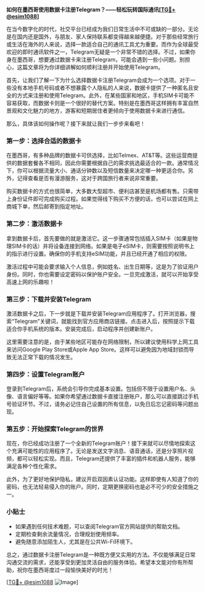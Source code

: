 **如何在墨西哥使用数据卡注册Telegram？——轻松玩转国际通讯[[TG💪+ @esim1088](https://t.me/s/esim1088)]**

在当今数字化的时代，社交平台已经成为我们日常生活中不可或缺的一部分。无论是在国内还是国外，与朋友、家人保持联系都变得越来越便捷。对于那些经常旅行或生活在海外的人来说，选择一款适合自己的通讯工具尤为重要。而作为全球最受欢迎的即时通讯软件之一，Telegram无疑是一个非常不错的选择。不过，如果你身在墨西哥，想要通过数据卡来注册Telegram，可能会遇到一些小问题。别担心，这篇文章将为你详细讲解如何顺利注册并开始使用Telegram。

首先，让我们了解一下为什么选择数据卡注册Telegram会成为一个选项。对于一些没有本地手机号码或者不想暴露个人隐私的人来说，数据卡提供了一种匿名且安全的方式来注册和使用Telegram。此外，在某些国家和地区，手机SIM卡可能不容易获取，而数据卡则是一个很好的替代方案。特别是在墨西哥这样拥有丰富自然景观和文化魅力的地方，游客和短期居住者更倾向于使用数据卡来进行通信。

那么，具体该如何操作呢？接下来就让我们一步步来看吧！

### 第一步：选择合适的数据卡

在墨西哥，有多种品牌的数据卡可供选择，比如Telmex、AT&T等。这些运营商提供的数据套餐各不相同，因此你需要根据自己的需求挑选最适合的一款。通常情况下，你可以根据流量大小、通话分钟数以及短信数量来决定哪一种更适合你。另外，记得查看是否有漫游服务，这对于跨国旅行者来说非常重要。

购买数据卡的方式也很简单，大多数大型超市、便利店甚至是机场都有售。只需带上身份证件即可完成购买过程。如果觉得线下购买不方便的话，也可以尝试在网上商城下单，然后邮寄到指定地址。

### 第二步：激活数据卡

拿到数据卡后，首先要做的就是激活它。这一步骤通常包括插入SIM卡（如果是物理SIM卡的话）并将设备连接到网络。如果是电子eSIM卡，则需要按照说明书上的指示进行设置。确保你的手机支持eSIM功能，并且已经开通了相应的权限。

激活过程中可能会要求输入个人信息，例如姓名、出生日期等，这是为了验证用户身份。同时，你也需要设定密码以保护账户安全。一旦完成激活，就可以开始享受高速上网的乐趣啦！

### 第三步：下载并安装Telegram

激活数据卡之后，下一步就是下载并安装Telegram应用程序了。打开浏览器，搜索“Telegram”关键词，就能找到官方应用商店链接。点击进入后，按照提示下载适合你手机系统的版本。安装完成后，启动程序并创建新账户。

这里需要注意的是，由于某些地区可能存在网络限制，所以建议使用科学上网工具来访问Google Play Store或Apple App Store。这样可以避免因为地域封锁而导致无法正常下载的情况发生。

### 第四步：设置Telegram账户

登录到Telegram后，系统会引导你完成基本设置。包括但不限于设置用户名、头像、语言偏好等等。如果你希望通过数据卡直接注册账户，那么可以直接跳过手机号验证环节。不过，请务必记住自己设置的所有信息，以免日后忘记密码等问题出现。

### 第五步：开始探索Telegram的世界

现在，你已经成功注册了一个全新的Telegram账户！接下来就可以尽情地探索这个充满可能性的应用程序了。无论是发送文字消息、语音通话，还是分享照片视频，都可以轻松实现。而且，Telegram还提供了丰富的插件和机器人服务，能够满足各种个性化需求。

此外，为了更好地保护隐私，建议开启双因素认证功能。这样即使有人知道了你的密码，也无法轻易侵入你的账户。同时，定期更换密码也是必不可少的安全措施之一。

### 小贴士

- 如果遇到任何技术难题，可以查阅Telegram官方网站提供的帮助文档。
- 定期检查剩余流量情况，合理规划使用频率。
- 避免随意添加陌生人，尤其是在公共Wi-Fi环境下。

总之，通过数据卡注册Telegram是一种既方便又实用的方法。不仅能够满足日常沟通交流的需求，还能享受到更加灵活自由的服务体验。希望本文能对你有所帮助，祝你在墨西哥度过一段愉快美好的时光！

[[TG💪+ @esim1088](https://t.me/s/esim1088) ![Image](https://i.postimg.cc/4NQfJmqS/Snipaste-2025-05-13-00-14-12.png)]